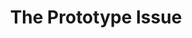 ---
title: "The Prototype Issue"
cover: "/assets/comic_covers/website_comic_card.svg"
pages:
  # 1: "assets/prototype_issue/1.svg"
  # 5: "assets/prototype_issue/5.svg"
  # 9: "assets/prototype_issue/9.svg"
  # 11: "assets/prototype_issue/11.svg"
description: "STEMRider navigates Dr. IHY's opposition to build a CNC Hot-wire Cutter Machine for the community"
layout: comic_reader.njk
tags: _comics
---